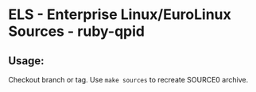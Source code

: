 # ELS - Enterprise Linux/EuroLinux Sources - ruby-qpid
 
## Usage:
  Checkout branch or tag. Use `make sources` to recreate  SOURCE0 archive.
